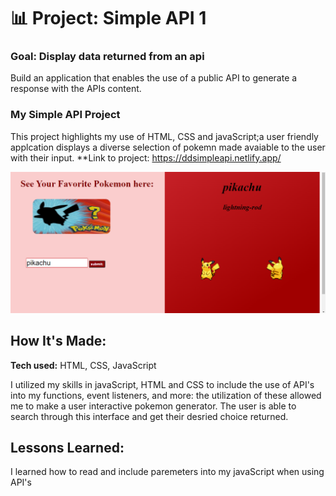 # 📊 Project: Simple API 1

### Goal: Display data returned from an api

Build an application that enables the use of a public API to generate a response with the APIs content.

###  My Simple API Project
This project highlights my use of HTML, CSS and javaScript;a user friendly applcation displays a diverse selection of pokemn made avaiable to the user with their input. 
**Link to project: https://ddsimpleapi.netlify.app/ 

![snip](sc.PNG)

## How It's Made:

**Tech used:** HTML, CSS, JavaScript


I utilized my skills in javaScript, HTML and CSS to include the use of API's into my functions, event listeners, and more: the utilization of these allowed me to make a user interactive pokemon generator. The user is able to search through this interface and get their desried choice returned.

## Lessons Learned:
I learned how to read and include paremeters into my javaScript when using API's